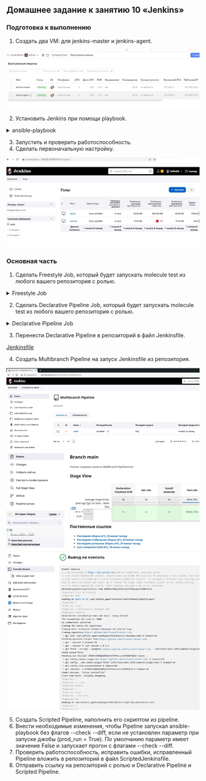 ## Домашнее задание к занятию 10 «Jenkins»

### Подготовка к выполнению

1. Создать два VM: для jenkins-master и jenkins-agent.

![Ссылка 1](https://github.com/Firewal7/devops-netology/blob/main/image/09-ci-04-jenkins-1.jpg)

2. Установить Jenkins при помощи playbook.

<details>
<summary>ansible-playbook</summary>

┌──(root㉿kali)-[/home/…/lesson/devops-netology/09-ci-04-jenkins/infrastructure]
└─# ansible-playbook -i inventory/cicd/hosts.yml site.yml

PLAY [Preapre all hosts] ***************************************************************************************************************************************

TASK [Gathering Facts] *****************************************************************************************************************************************
ok: [jenkins-master-01]
ok: [jenkins-agent-01]

TASK [Create group] ********************************************************************************************************************************************
ok: [jenkins-master-01]
ok: [jenkins-agent-01]

TASK [Create user] *********************************************************************************************************************************************
ok: [jenkins-master-01]
ok: [jenkins-agent-01]

TASK [Install JDK] *********************************************************************************************************************************************
changed: [jenkins-master-01]
changed: [jenkins-agent-01]

PLAY [Get Jenkins master installed] ****************************************************************************************************************************

TASK [Gathering Facts] *****************************************************************************************************************************************
ok: [jenkins-master-01]

TASK [Get repo Jenkins] ****************************************************************************************************************************************
changed: [jenkins-master-01]

TASK [Add Jenkins key] *****************************************************************************************************************************************
changed: [jenkins-master-01]

TASK [Install epel-release] ************************************************************************************************************************************
changed: [jenkins-master-01]

TASK [Install Jenkins and requirements] ************************************************************************************************************************
changed: [jenkins-master-01]

TASK [Ensure jenkins agents are present in known_hosts file] ***************************************************************************************************
# 51.250.101.58:22 SSH-2.0-OpenSSH_7.4
# 51.250.101.58:22 SSH-2.0-OpenSSH_7.4
# 51.250.101.58:22 SSH-2.0-OpenSSH_7.4
# 51.250.101.58:22 SSH-2.0-OpenSSH_7.4
# 51.250.101.58:22 SSH-2.0-OpenSSH_7.4
changed: [jenkins-master-01] => (item=jenkins-agent-01)
[WARNING]: Module remote_tmp /home/jenkins/.ansible/tmp did not exist and was created with a mode of 0700, this may cause issues when running as another user.
To avoid this, create the remote_tmp dir with the correct permissions manually

TASK [Start Jenkins] *******************************************************************************************************************************************
changed: [jenkins-master-01]

PLAY [Prepare jenkins agent] ***********************************************************************************************************************************

TASK [Gathering Facts] *****************************************************************************************************************************************
ok: [jenkins-agent-01]

TASK [Add master publickey into authorized_key] ****************************************************************************************************************
changed: [jenkins-agent-01]

TASK [Create agent_dir] ****************************************************************************************************************************************
changed: [jenkins-agent-01]

TASK [Add docker repo] *****************************************************************************************************************************************
changed: [jenkins-agent-01]

TASK [Install some required] ***********************************************************************************************************************************
changed: [jenkins-agent-01]

TASK [Update pip] **********************************************************************************************************************************************
changed: [jenkins-agent-01]

TASK [Install Ansible] *****************************************************************************************************************************************
changed: [jenkins-agent-01]

TASK [Reinstall Selinux] ***************************************************************************************************************************************
changed: [jenkins-agent-01]

TASK [Add local to PATH] ***************************************************************************************************************************************
changed: [jenkins-agent-01]

TASK [Create docker group] *************************************************************************************************************************************
ok: [jenkins-agent-01]

TASK [Add jenkinsuser to dockergroup] **************************************************************************************************************************
changed: [jenkins-agent-01]

TASK [Restart docker] ******************************************************************************************************************************************
changed: [jenkins-agent-01]

TASK [Install agent.jar] ***************************************************************************************************************************************
changed: [jenkins-agent-01]

PLAY RECAP *****************************************************************************************************************************************************
jenkins-agent-01           : ok=17   changed=12   unreachable=0    failed=0    skipped=0    rescued=0    ignored=0   
jenkins-master-01          : ok=11   changed=7    unreachable=0    failed=0    skipped=0    rescued=0    ignored=0 

</details>

3. Запустить и проверить работоспособность.
4. Сделать первоначальную настройку.

![Ссылка 3](https://github.com/Firewal7/devops-netology/blob/main/image/09-ci-04-jenkins-3.jpg)

### Основная часть

1. Сделать Freestyle Job, который будет запускать molecule test из любого вашего репозитория с ролью.

<details>
<summary>Freestyle Job</summary>

![Ссылка 4](https://github.com/Firewal7/devops-netology/blob/main/image/09-ci-04-jenkins-4.jpg)
![Ссылка 5](https://github.com/Firewal7/devops-netology/blob/main/image/09-ci-04-jenkins-5.jpg)
![Ссылка 6](https://github.com/Firewal7/devops-netology/blob/main/image/09-ci-04-jenkins-6.jpg)
![Ссылка 7](https://github.com/Firewal7/devops-netology/blob/main/image/09-ci-04-jenkins-7.jpg)

</details>

2. Сделать Declarative Pipeline Job, который будет запускать molecule test из любого вашего репозитория с ролью.

<details>
<summary>Declarative Pipeline Job</summary>

![Ссылка 8](https://github.com/Firewal7/devops-netology/blob/main/image/09-ci-04-jenkins-8.jpg)
![Ссылка 9](https://github.com/Firewal7/devops-netology/blob/main/image/09-ci-04-jenkins-9.jpg)
![Ссылка 10](https://github.com/Firewal7/devops-netology/blob/main/image/09-ci-04-jenkins-10.jpg)

</details>

3. Перенести Declarative Pipeline в репозиторий в файл Jenkinsfile.

[Jenkinsfile](https://github.com/Firewal7/vector-role/blob/main/pipeline/jenkinsfile)

4. Создать Multibranch Pipeline на запуск Jenkinsfile из репозитория.

![Ссылка 11](https://github.com/Firewal7/devops-netology/blob/main/image/09-ci-04-jenkins-11.jpg)
![Ссылка 12](https://github.com/Firewal7/devops-netology/blob/main/image/09-ci-04-jenkins-12.jpg)
![Ссылка 13](https://github.com/Firewal7/devops-netology/blob/main/image/09-ci-04-jenkins-13.jpg)

5. Создать Scripted Pipeline, наполнить его скриптом из pipeline.
6. Внести необходимые изменения, чтобы Pipeline запускал ansible-playbook без флагов --check --diff, если не установлен параметр при запуске джобы (prod_run = True). По умолчанию параметр имеет значение False и запускает прогон с флагами --check --diff.
7. Проверить работоспособность, исправить ошибки, исправленный Pipeline вложить в репозиторий в файл ScriptedJenkinsfile.
8. Отправить ссылку на репозиторий с ролью и Declarative Pipeline и Scripted Pipeline.


